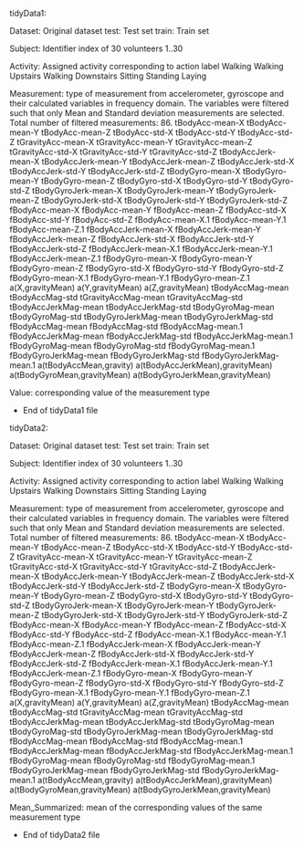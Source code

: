 tidyData1:

Dataset: Original dataset
	test: Test set
	train: Train set

Subject: Identifier index of 30 volunteers
	1..30

Activity: Assigned activity corresponding to action label
	Walking
	Walking Upstairs
	Walking Downstairs
	Sitting
	Standing
	Laying

Measurement: type of measurement from accelerometer, gyroscope and their calculated variables in frequency domain. The variables were filtered such that only Mean and Standard deviation measurements are selected. Total number of filtered measurements: 86.
	tBodyAcc-mean-X
	tBodyAcc-mean-Y
	tBodyAcc-mean-Z
	tBodyAcc-std-X
	tBodyAcc-std-Y
	tBodyAcc-std-Z
	tGravityAcc-mean-X
	tGravityAcc-mean-Y
	tGravityAcc-mean-Z
	tGravityAcc-std-X
	tGravityAcc-std-Y
	tGravityAcc-std-Z
	tBodyAccJerk-mean-X
	tBodyAccJerk-mean-Y
	tBodyAccJerk-mean-Z
	tBodyAccJerk-std-X
	tBodyAccJerk-std-Y
	tBodyAccJerk-std-Z
	tBodyGyro-mean-X
	tBodyGyro-mean-Y
	tBodyGyro-mean-Z
	tBodyGyro-std-X
	tBodyGyro-std-Y
	tBodyGyro-std-Z
	tBodyGyroJerk-mean-X
	tBodyGyroJerk-mean-Y
	tBodyGyroJerk-mean-Z
	tBodyGyroJerk-std-X
	tBodyGyroJerk-std-Y
	tBodyGyroJerk-std-Z
	fBodyAcc-mean-X
	fBodyAcc-mean-Y
	fBodyAcc-mean-Z
	fBodyAcc-std-X
	fBodyAcc-std-Y
	fBodyAcc-std-Z
	fBodyAcc-mean-X.1
	fBodyAcc-mean-Y.1
	fBodyAcc-mean-Z.1
	fBodyAccJerk-mean-X
	fBodyAccJerk-mean-Y
	fBodyAccJerk-mean-Z
	fBodyAccJerk-std-X
	fBodyAccJerk-std-Y
	fBodyAccJerk-std-Z
	fBodyAccJerk-mean-X.1
	fBodyAccJerk-mean-Y.1
	fBodyAccJerk-mean-Z.1
	fBodyGyro-mean-X
	fBodyGyro-mean-Y
	fBodyGyro-mean-Z
	fBodyGyro-std-X
	fBodyGyro-std-Y
	fBodyGyro-std-Z
	fBodyGyro-mean-X.1
	fBodyGyro-mean-Y.1
	fBodyGyro-mean-Z.1
	a(X,gravityMean)
	a(Y,gravityMean)
	a(Z,gravityMean)
	tBodyAccMag-mean
	tBodyAccMag-std
	tGravityAccMag-mean
	tGravityAccMag-std
	tBodyAccJerkMag-mean
	tBodyAccJerkMag-std
	tBodyGyroMag-mean
	tBodyGyroMag-std
	tBodyGyroJerkMag-mean
	tBodyGyroJerkMag-std
	fBodyAccMag-mean
	fBodyAccMag-std
	fBodyAccMag-mean.1
	fBodyAccJerkMag-mean
	fBodyAccJerkMag-std
	fBodyAccJerkMag-mean.1
	fBodyGyroMag-mean
	fBodyGyroMag-std
	fBodyGyroMag-mean.1
	fBodyGyroJerkMag-mean
	fBodyGyroJerkMag-std
	fBodyGyroJerkMag-mean.1
	a(tBodyAccMean,gravity)
	a(tBodyAccJerkMean),gravityMean)
	a(tBodyGyroMean,gravityMean)
	a(tBodyGyroJerkMean,gravityMean)

Value: corresponding value of the measurement type
* End of tidyData1 file

tidyData2:

Dataset: Original dataset
	test: Test set
	train: Train set

Subject: Identifier index of 30 volunteers
	1..30

Activity: Assigned activity corresponding to action label
	Walking
	Walking Upstairs
	Walking Downstairs
	Sitting
	Standing
	Laying

Measurement: type of measurement from accelerometer, gyroscope and their calculated variables in frequency domain. The variables were filtered such that only Mean and Standard deviation measurements are selected. Total number of filtered measurements: 86.
	tBodyAcc-mean-X
	tBodyAcc-mean-Y
	tBodyAcc-mean-Z
	tBodyAcc-std-X
	tBodyAcc-std-Y
	tBodyAcc-std-Z
	tGravityAcc-mean-X
	tGravityAcc-mean-Y
	tGravityAcc-mean-Z
	tGravityAcc-std-X
	tGravityAcc-std-Y
	tGravityAcc-std-Z
	tBodyAccJerk-mean-X
	tBodyAccJerk-mean-Y
	tBodyAccJerk-mean-Z
	tBodyAccJerk-std-X
	tBodyAccJerk-std-Y
	tBodyAccJerk-std-Z
	tBodyGyro-mean-X
	tBodyGyro-mean-Y
	tBodyGyro-mean-Z
	tBodyGyro-std-X
	tBodyGyro-std-Y
	tBodyGyro-std-Z
	tBodyGyroJerk-mean-X
	tBodyGyroJerk-mean-Y
	tBodyGyroJerk-mean-Z
	tBodyGyroJerk-std-X
	tBodyGyroJerk-std-Y
	tBodyGyroJerk-std-Z
	fBodyAcc-mean-X
	fBodyAcc-mean-Y
	fBodyAcc-mean-Z
	fBodyAcc-std-X
	fBodyAcc-std-Y
	fBodyAcc-std-Z
	fBodyAcc-mean-X.1
	fBodyAcc-mean-Y.1
	fBodyAcc-mean-Z.1
	fBodyAccJerk-mean-X
	fBodyAccJerk-mean-Y
	fBodyAccJerk-mean-Z
	fBodyAccJerk-std-X
	fBodyAccJerk-std-Y
	fBodyAccJerk-std-Z
	fBodyAccJerk-mean-X.1
	fBodyAccJerk-mean-Y.1
	fBodyAccJerk-mean-Z.1
	fBodyGyro-mean-X
	fBodyGyro-mean-Y
	fBodyGyro-mean-Z
	fBodyGyro-std-X
	fBodyGyro-std-Y
	fBodyGyro-std-Z
	fBodyGyro-mean-X.1
	fBodyGyro-mean-Y.1
	fBodyGyro-mean-Z.1
	a(X,gravityMean)
	a(Y,gravityMean)
	a(Z,gravityMean)
	tBodyAccMag-mean
	tBodyAccMag-std
	tGravityAccMag-mean
	tGravityAccMag-std
	tBodyAccJerkMag-mean
	tBodyAccJerkMag-std
	tBodyGyroMag-mean
	tBodyGyroMag-std
	tBodyGyroJerkMag-mean
	tBodyGyroJerkMag-std
	fBodyAccMag-mean
	fBodyAccMag-std
	fBodyAccMag-mean.1
	fBodyAccJerkMag-mean
	fBodyAccJerkMag-std
	fBodyAccJerkMag-mean.1
	fBodyGyroMag-mean
	fBodyGyroMag-std
	fBodyGyroMag-mean.1
	fBodyGyroJerkMag-mean
	fBodyGyroJerkMag-std
	fBodyGyroJerkMag-mean.1
	a(tBodyAccMean,gravity)
	a(tBodyAccJerkMean),gravityMean)
	a(tBodyGyroMean,gravityMean)
	a(tBodyGyroJerkMean,gravityMean)

Mean_Summarized: mean of the corresponding values of the same measurement type
* End of tidyData2 file
